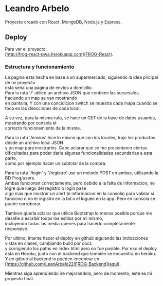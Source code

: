 # Leandro Arbelo

Proyecto creado con React, MongoDB, Node.js y Express.

## Deploy

Para ver el proyecto:\
[http://frog-react-pwa.herokuapp.com](FROG-React).

### Estructura y funcionamiento

La pagina esta hecha en base a un supermercado, siguiendo la idea pricipal de mi proyecto\
esta seria una pagina de envios a domicilio.\
Para la ruta '/' utilice un archivo JSON que contiene las sucursales, haciendo un map se van mostrando\
en pantalla; Y con una concidicion switch se muestra cada mapa cuando se toca en las direcciones de cada local.

A su vez, para la misma ruta, se hace un GET de la base de datos usuarios, mostrando por consola el\
correcto funcionamiento de la misma.

Para la ruta '/envios' hice lo mismo que con los locales, traje los productos desde un archivo local JSON\
y un map para mostrarlos.
Cabe aclarar que se me presentaron ciertas dificultades para poder darle algunas funcionalidades secundarias
a esta parte,\
como por ejemplo hacer un subtotal de la compra.

Para la ruta '/login' y '/registro' use un metodo POST en ambas, utilizando la BD Frog/users.\
Ambas funcionan correctamente, pero debido a la falta de informacion, no logre que luego del registro o login pase\
algo mas que mostrar un alert (e informacion en la consola) para validar si funciono o no el registro en la bd o el
logueo en la app. Pero en consola se puede corroborar.

Tambien queria aclarar que utilice Bootstrap lo menos posible porque me desafie a escribir todos los estilos por mi mismo,\
incluyendo todas las media queries para hacerlo completamente responsive.

Por ultimo, intente hacer el deploy en github siguiendo las indicaciones vistas en clases, cambiando build por docs\
y corrigiendo los paths en index.html pero no fue posible. Por eso el deploy esta en Heroku, junto con el backend que tambien se encuentra en heroku. Y en github al backend lo pueden encontrar en [https://github.com/LeanArbelo22/FROG-Backend](aqui).

Mientras siga aprendiendo ire mejorandolo, pero de momento, este es mi proyecto final.